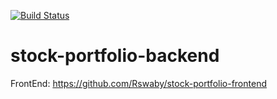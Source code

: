  [![Build Status](https://travis-ci.com/Rswaby/stock-portfolio.svg?token=DUp1tiLUFxdgzfEzYq3k&branch=master)](https://travis-ci.com/Rswaby/stock-portfolio)

# stock-portfolio-backend

FrontEnd: https://github.com/Rswaby/stock-portfolio-frontend
